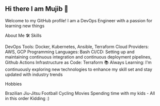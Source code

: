 ## Hi there I am Mujib 👋

Welcome to my GitHub profile! I am a DevOps Engineer with a passion for learning new things 

About Me
🛠 Skills

DevOps Tools: Docker, Kubernetes, Ansible, Terraform
Cloud Providers: AWS, GCP
Programming Languages: Bash
CI/CD: Setting up and maintaining continuous integration and continuous deployment pipelines, Github Actions
Infrastructure as Code: Terraform
📚 Always Learning: I'm continuously exploring new technologies to enhance my skill set and stay updated with industry trends

Hobbies

Brazilian Jiu-Jitsu 
Football
Cycling
Movies
Spending time with my kids - All in this order 
Kidding :) 
